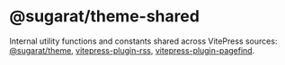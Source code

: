 # @sugarat/theme-shared

Internal utility functions and constants shared across VitePress sources: [@sugarat/theme](https://www.npmjs.com/package/@sugarat/theme), [vitepress-plugin-rss](https://www.npmjs.com/package/vitepress-plugin-rss), [vitepress-plugin-pagefind](https://www.npmjs.com/package/vitepress-plugin-pagefind).
